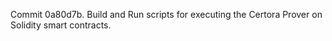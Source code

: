 Commit 0a80d7b.                    Build and Run scripts for executing the Certora Prover on Solidity smart contracts.